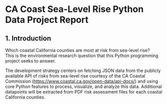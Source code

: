 # CA Coast Sea-Level Rise Python Data Project Report

## 1. Introduction

Which coastal California counties are most at risk from sea-level rise? <br />
This is the environmental research question that this Python programming project seeks to answer.

<p>
The development strategy centers on fetching JSON data from the publicly available API 
of risks from sea-level rise courtesy of the CA Coastal Commission 
(<a href="https://www.coastal.ca.gov/open-data/api-docs/">https://www.coastal.ca.gov/open-data/api-docs/</a>)
and using core Python features to process, visualize, and analyze this data.
Additional datapoints will be extracted from PDF risk assessment files for each coastal California counties.
</p>
